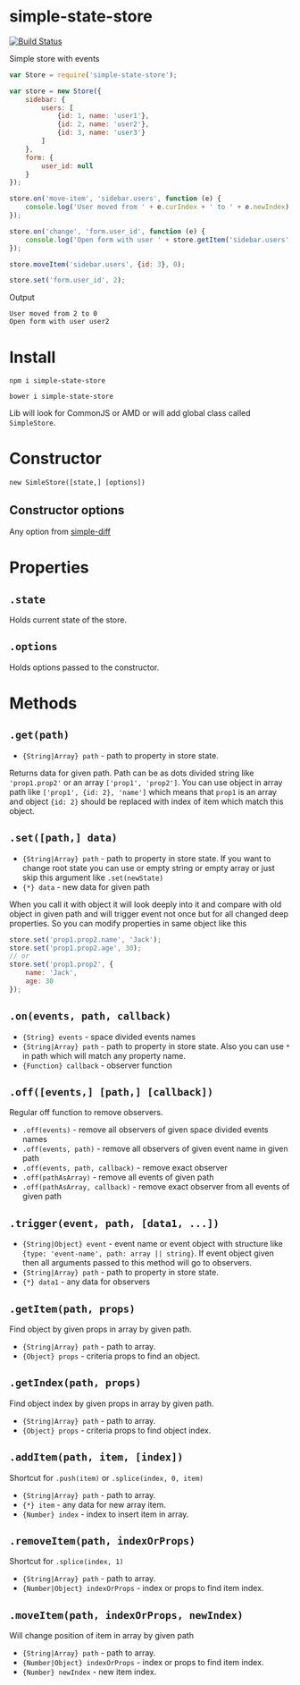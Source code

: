 simple-state-store
==================

[![Build Status](https://travis-ci.org/redexp/simple-store.svg?branch=master)](https://travis-ci.org/redexp/simple-store)

Simple store with events

```javascript
var Store = require('simple-state-store');

var store = new Store({
    sidebar: {
        users: [
            {id: 1, name: 'user1'},
            {id: 2, name: 'user2'},
            {id: 3, name: 'user3'}
        ]
    },
    form: {
        user_id: null
    }
});

store.on('move-item', 'sidebar.users', function (e) {
    console.log('User moved from ' + e.curIndex + ' to ' + e.newIndex);
});

store.on('change', 'form.user_id', function (e) {
    console.log('Open form with user ' + store.getItem('sidebar.users', {id: e.newValue}).name);
});

store.moveItem('sidebar.users', {id: 3}, 0);

store.set('form.user_id', 2);
```
Output
```
User moved from 2 to 0
Open form with user user2
```

# Install

`npm i simple-state-store`

`bower i simple-state-store`

Lib will look for CommonJS or AMD or will add global class called `SimpleStore`.

# Constructor

`new SimleStore([state,] [options])`

## Constructor options

Any option from [simple-diff](https://github.com/redexp/simple-diff)

# Properties

## `.state`

Holds current state of the store.

## `.options`

Holds options passed to the constructor.

# Methods

## `.get(path)`

 * `{String|Array} path` - path to property in store state.

Returns data for given path. Path can be as dots divided string like `'prop1.prop2'` or an array `['prop1', 'prop2']`. You can use object in array path like `['prop1', {id: 2}, 'name']` which means that `prop1` is an array and object `{id: 2}` should be replaced with index of item which match this object. 

## `.set([path,] data)`

 * `{String|Array} path` - path to property in store state. If you want to change root state you can use or empty string or empty array or just skip this argument like `.set(newState)`
 * `{*} data` - new data for given path

When you call it with object it will look deeply into it and compare with old object in given path and will trigger event not once but for all changed deep properties. So you can modify properties in same object like this

```javascript
store.set('prop1.prop2.name', 'Jack');
store.set('prop1.prop2.age', 30);
// or
store.set('prop1.prop2', {
    name: 'Jack',
    age: 30
});
```

## `.on(events, path, callback)`

 * `{String} events` - space divided events names
 * `{String|Array} path` - path to property in store state. Also you can use `*` in path which will match any property name. 
 * `{Function} callback` - observer function
  
## `.off([events,] [path,] [callback])`

Regular off function to remove observers.

 * `.off(events)` - remove all observers of given space divided events names
 * `.off(events, path)` - remove all observers of given event name in given path
 * `.off(events, path, callback)` - remove exact observer
 * `.off(pathAsArray)` - remove all events of given path
 * `.off(pathAsArray, callback)` - remove exact observer from all events of given path
 
## `.trigger(event, path, [data1, ...])`

 * `{String|Object} event` - event name or event object with structure like `{type: 'event-name', path: array || string}`. If event object given then all arguments passed to this method will go to observers.
 * `{String|Array} path` - path to property in store state.
 * `{*} data1` - any data for observers
 
## `.getItem(path, props)`
 
Find object by given props in array by given path.
 
 * `{String|Array} path` - path to array.
 * `{Object} props` - criteria props to find an object.
 
## `.getIndex(path, props)`

Find object index by given props in array by given path.
 
 * `{String|Array} path` - path to array.
 * `{Object} props` - criteria props to find object index.
 
## `.addItem(path, item, [index])`

Shortcut for `.push(item)` or `.splice(index, 0, item)`

 * `{String|Array} path` - path to array.
 * `{*} item` - any data for new array item.
 * `{Number} index` - index to insert item in array.
 
## `.removeItem(path, indexOrProps)`

Shortcut for `.splice(index, 1)`

 * `{String|Array} path` - path to array.
 * `{Number|Object} indexOrProps` - index or props to find item index.

## `.moveItem(path, indexOrProps, newIndex)`

Will change position of item in array by given path

 * `{String|Array} path` - path to array.
 * `{Number|Object} indexOrProps` - index or props to find item index.
 * `{Number} newIndex` - new item index. 